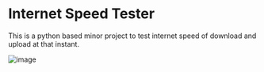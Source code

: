 # Internet Speed Tester
 This is a python based minor project to test internet speed of download and upload at that instant.
 
![image](https://github.com/Akshi44/Internet-Speed-Tester/assets/104931182/2785e455-2dea-48cb-8727-861439bb3d14)
